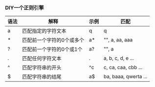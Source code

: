 
### DIY一个正则引擎

| 语法 | 解释 | 示例 | 匹配 |
|--------|---------|---------|---------|
| a | 匹配指定的字符文本 | q | q |
| * | 匹配前一个字符的0个或多个 | a* | "", a, aa, aaa  |
| ? | 匹配前一个字符的0个或1个 | a? | "", a |
| . | 匹配任何字符文本 | . | a, b, c, d, e ... |
| ^ | 匹配字符串的开头 | ^c | c, ca, caa, cbb ... |
| $ | 匹配字符串的结尾 | a$ | ba, baaa, qwerta ... |